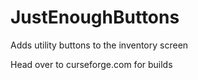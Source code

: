 # JustEnoughButtons
Adds utility buttons to the inventory screen

Head over to curseforge.com for builds

